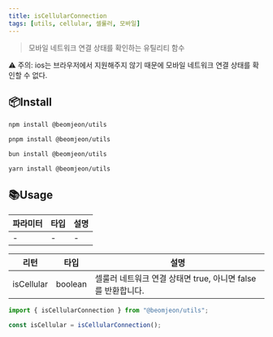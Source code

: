 ```yaml
---
title: isCellularConnection
tags: [utils, cellular, 셀룰러, 모바일]
---
```


> 모바일 네트워크 연결 상태를 확인하는 유틸리티 함수

⚠️ 주의: ios는 브라우저에서 지원해주지 않기 때문에 모바일 네트워크 연결 상태를 확인할 수 없다.

## 📦Install

```bash
npm install @beomjeon/utils

pnpm install @beomjeon/utils

bun install @beomjeon/utils

yarn install @beomjeon/utils
```

## 📚Usage

| 파라미터 | 타입 | 설명 |
| -------- | ---- | ---- |
| -        | -    | -    |

| 리턴       | 타입    | 설명                                                         |
| ---------- | ------- | ------------------------------------------------------------ |
| isCellular | boolean | 셀룰러 네트워크 연결 상태면 true, 아니면 false를 반환합니다. |

```javascript
import { isCellularConnection } from "@beomjeon/utils";

const isCellular = isCellularConnection();
```
